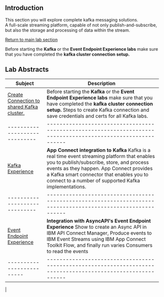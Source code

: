 ## Introduction
This section you will explore complete kafka messaging solutions. <BR> 
A full-scale streaming platform, capable of not only publish-and-subscribe, but also the storage and processing of data within the stream. 

[Return to main lab section](../index.md#lab-section)



Before starting the **Kafka** or the **Event Endpoint Experience labs** make sure that you have completed the **kafka cluster connection setup.**
## Lab Abstracts

|  Subject                            | Description                                            |                                                               
|-----------------------------|------------------------------------------------------------------------------------------------------------|
| [Create Connection to shared Kafka cluster.](../Kafka/Kafka-Pre-lab/index.md)      | Before starting the **Kafka** or the **Event Endpoint Experience labs** make sure that you have completed the **kafka cluster connection setup.**  Steps to create Kafka connection and save credentials and certs for all Kafka labs.
|-----------------------------|------------------------------------------------------------------------------------------------------------|
| [Kafka Experience](Kafka-Experience/index.md)       | **App Connect integration to Kafka**  Kafka is a real time event streaming platform that enables you to publish/subscribe, store, and process events as they happen. App Connect provides a Kafka smart connector that enables you to connect to a number of supported Kafka implementations.
|-----------------------------|------------------------------------------------------------------------------------------------------------|
| [Event Endpoint Experience](Event_EndPoint/index.md)       | **Integration with AsyncAPI's Event Endpoint Experience**  Show to create an Async API in IBM API Connect Manager, Produce events to IBM Event Streams using IBM App Connect Toolkit Flow, and finally run varies Consumers to read the events 
|-------------------------|------------------------------------------------------------------------------------------------------------|
|